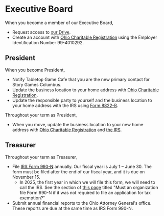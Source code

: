 # Executive Board

When you become a member of our Executive Board,
- Request access to [our Drive](https://drive.google.com/drive/folders/1iOQmm9OLk_h_PO_t4yrAgGoRAJ1fphzj?usp=drive_link).
- Create an account with [Ohio Charitable Registration](https://charitableregistration.ohioattorneygeneral.gov/) using the Employer Identification Number 99-4010292.

## President

When you become President,
- Notify Tabletop Game Cafe that you are the new primary contact for Story Games Columbus.
- Update the business location to your home address with [Ohio Charitable Registration](https://charitableregistration.ohioattorneygeneral.gov/).
- Update the responsible party to yourself and the business location to your home address with the IRS using [Form 8822-B](https://www.irs.gov/forms-pubs/about-form-8822-b).

Throughout your term as President,
- When you move, update the business location to your new home address with [Ohio Charitable Registration](https://charitableregistration.ohioattorneygeneral.gov/) and [the IRS](https://www.irs.gov/faqs/irs-procedures/address-changes/address-changes).

## Treasurer

Throughout your term as Treasurer,
- File [IRS Form 990-N](https://www.irs.gov/charities-non-profits/annual-electronic-filing-requirement-for-small-exempt-organizations-form-990-n-e-postcard) annually. Our fiscal year is July 1 – June 30. The form must be filed after the end of our fiscal year, and it is due on November 15.
  - In 2025, the first year in which we will file this form, we will need to call the IRS. See the section of [this page](https://www.irs.gov/charities-non-profits/annual-electronic-notice-form-990-n-for-small-organizations-faqs-who-must-file) titled "Must an organization file Form 990-N if it was not required to file an application for tax exemption?"
- Submit annual financial reports to the Ohio Attorney General's office. These reports are due at the same time as IRS Form 990-N.

